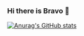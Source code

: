 ### Hi there is Bravo 👋 

[![Anurag's GitHub stats](https://github-readme-stats.vercel.app/api?username=bravos1&show_icons=true&theme=algolia&count_private=true)](https://github.com/anuraghazra/github-readme-stats)
